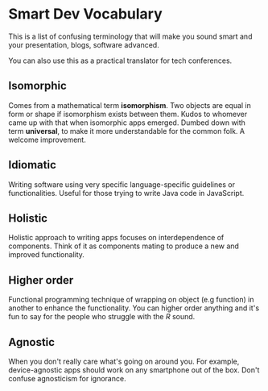 # Smart Dev Vocabulary
This is a list of confusing terminology that will make you sound smart and your presentation, blogs, software advanced.

You can also use this as a practical translator for tech conferences. 


## Isomorphic
Comes from a mathematical term **isomorphism**. Two objects are equal in form or shape if isomorphism exists between them. Kudos to whomever came up with that when isomorphic apps emerged. Dumbed down with term **universal**, to make it more understandable for the common folk. A welcome improvement.

## Idiomatic
Writing software using very specific language-specific guidelines or functionalities. Useful for those trying to write Java code in JavaScript.

## Holistic
Holistic approach to writing apps focuses on interdependence of components. Think of it as components mating to produce a new and improved functionality. 

## Higher order
Functional programming technique of wrapping on object (e.g function) in another to enhance the functionality. You can higher order anything and it's fun to say for the people who struggle with the _R_ sound. 

## Agnostic
When you don't really care what's going on around you. For example, device-agnostic apps should work on any smartphone out of the box. Don't confuse agnosticism for ignorance. 


